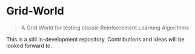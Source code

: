 # Grid-World
> A Grid World for testing classic Reinforcement Learning Algorithms


This is a still in-development repository. Contributions and ideas will be looked forward to.
